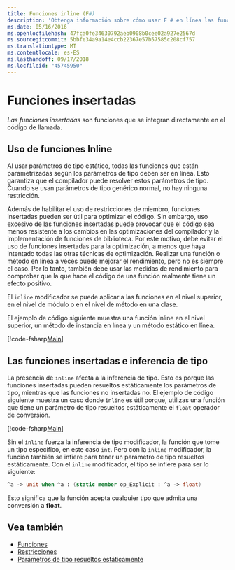```yaml
---
title: Funciones inline (F#)
description: 'Obtenga información sobre cómo usar F # en línea las funciones que se integran directamente en el código de llamada.'
ms.date: 05/16/2016
ms.openlocfilehash: 47fca0fe34630792aeb0908b0cee02a927e2567d
ms.sourcegitcommit: 5bbfe34a9a14e4ccb22367e57b57585c208cf757
ms.translationtype: MT
ms.contentlocale: es-ES
ms.lasthandoff: 09/17/2018
ms.locfileid: "45745950"
---
```

# <a name="inline-functions"></a>Funciones insertadas

*Las funciones insertadas* son funciones que se integran directamente en el código de llamada.

## <a name="using-inline-functions"></a>Uso de funciones Inline

Al usar parámetros de tipo estático, todas las funciones que están parametrizadas según los parámetros de tipo deben ser en línea. Esto garantiza que el compilador puede resolver estos parámetros de tipo. Cuando se usan parámetros de tipo genérico normal, no hay ninguna restricción.

Además de habilitar el uso de restricciones de miembro, funciones insertadas pueden ser útil para optimizar el código. Sin embargo, uso excesivo de las funciones insertadas puede provocar que el código sea menos resistente a los cambios en las optimizaciones del compilador y la implementación de funciones de biblioteca. Por este motivo, debe evitar el uso de funciones insertadas para la optimización, a menos que haya intentado todas las otras técnicas de optimización. Realizar una función o método en línea a veces puede mejorar el rendimiento, pero no es siempre el caso. Por lo tanto, también debe usar las medidas de rendimiento para comprobar que la que hace el código de una función realmente tiene un efecto positivo.

El `inline` modificador se puede aplicar a las funciones en el nivel superior, en el nivel de módulo o en el nivel de método en una clase.

El ejemplo de código siguiente muestra una función inline en el nivel superior, un método de instancia en línea y un método estático en línea.

[!code-fsharp[Main](../../../../samples/snippets/fsharp/lang-ref-3/snippet201.fs)]

## <a name="inline-functions-and-type-inference"></a>Las funciones insertadas e inferencia de tipo

La presencia de `inline` afecta a la inferencia de tipo. Esto es porque las funciones insertadas pueden resueltos estáticamente los parámetros de tipo, mientras que las funciones no insertadas no. El ejemplo de código siguiente muestra un caso donde `inline` es útil porque, utilizas una función que tiene un parámetro de tipo resueltos estáticamente el `float` operador de conversión.

[!code-fsharp[Main](../../../../samples/snippets/fsharp/lang-ref-3/snippet202.fs)]

Sin el `inline` fuerza la inferencia de tipo modificador, la función que tome un tipo específico, en este caso `int`. Pero con la `inline` modificador, la función también se infiere para tener un parámetro de tipo resueltos estáticamente. Con el `inline` modificador, el tipo se infiere para ser lo siguiente:

```fsharp
^a -> unit when ^a : (static member op_Explicit : ^a -> float)
```

Esto significa que la función acepta cualquier tipo que admita una conversión a **float**.

## <a name="see-also"></a>Vea también

- [Funciones](index.md)
- [Restricciones](../generics/constraints.md)
- [Parámetros de tipo resueltos estáticamente](../generics/statically-resolved-type-parameters.md)
